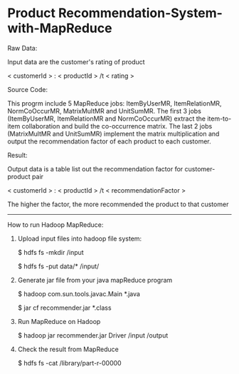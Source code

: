 # Product Recommendation-System-with-MapReduce

Raw Data:

Input data are the customer's rating of product

< customerId > : < productId > /t < rating >

Source Code:

This progrm include 5 MapReduce jobs: ItemByUserMR, ItemRelationMR, NormCoOccurMR, MatrixMultMR and UnitSumMR.
The first 3 jobs (ItemByUserMR, ItemRelationMR and NormCoOccurMR) extract the item-to-item collaboration and build the co-occurrence matrix. The last 2 jobs (MatrixMultMR and UnitSumMR) implement the matrix multiplication and output the recommendation factor of each product to each customer.

Result:

Output data is a table list out the recommendation factor for customer-product pair

< customerId > : < productId > /t < recommendationFactor >

The higher the factor, the more recommended the product to that customer

--------------------------------------------------
How to run Hadoop MapReduce:

 1. Upload input files into hadoop file system:
    
    $ hdfs fs -mkdir /input
    
    $ hdfs fs -put data/* /input/
    
 2. Generate jar file from your java mapReduce program
    
    $ hadoop com.sun.tools.javac.Main *.java
    
    $ jar cf recommender.jar *.class
 
 3. Run MapReduce on Hadoop
  
    $ hadoop jar recommender.jar Driver /input /output

 4. Check the result from MapReduce
 
    $ hdfs fs -cat /library/part-r-00000
